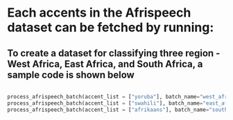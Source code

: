 # Each accents in the Afrispeech dataset can be fetched by running:

## To create a dataset for classifying three region -  West Africa, East Africa, and South Africa, a sample code is shown below

``` python 

process_afrispeech_batch(accent_list = ["yoruba"], batch_name="west_africa", split="train", batch_size=1500)
process_afrispeech_batch(accent_list = ["swahili"], batch_name="east_africa", split="train", batch_size=1500)
process_afrispeech_batch(accent_list = ["afrikaans"], batch_name="south_africa", split="train", batch_size=1500)

```